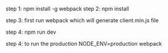 step 1: npm install -g webpack
step 2: npm install

step 3: first run webpack which will generate client.min.js file


step 4: npm run dev

step 4: to run the production 
NODE_ENV=production webpack